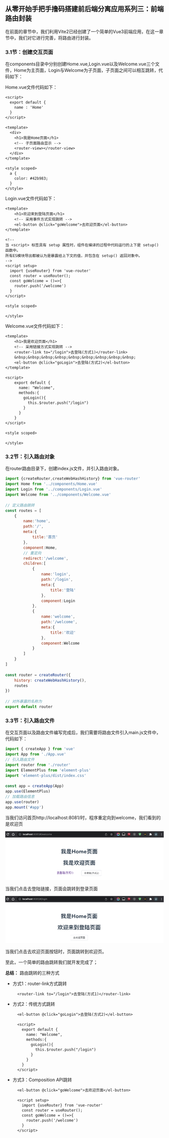 ## 从零开始手把手撸码搭建前后端分离应用系列三：前端路由封装

在前面的章节中，我们利用Vite2已经创建了一个简单的Vue3前端应用，在这一章节中，我们对它进行完善，将路由进行封装。

### 3.1节：创建交互页面

在components目录中分别创建Home.vue,Login.vue以及Welcome.vue三个文件，Home为主页面，Login与Welcome为子页面，子页面之间可以相互跳转，代码如下：

Home.vue文件代码如下：

```vue
<script>
  export default {
    name : 'Home'
  }
</script>

<template>
  <div>
    <h1>我是Home页面</h1>
    <!-- 子页面路由显示 -->
    <router-view></router-view>
  </div>
</template>

<style scoped>
  a {
    color: #42b983;
  }
</style>
```

Login.vue文件代码如下：

```vue
<template>
	<h1>欢迎来到登陆页面</h1>
	<!-- 采用事件方式实现跳转 -->
	<el-button @click="goWelcome">去欢迎页面</el-button>
</template>

<!--
当 <script> 标签具有 setup 属性时，组件在编译的过程中代码运行的上下是 setup() 函数中。
所有ES模块导出都被认为是暴露给上下文的值，并包含在 setup() 返回对象中。
-->
<script setup>
  import {useRouter} from 'vue-router'
  const router = useRouter();
  const goWelcome = ()=>{
    router.push('/welcome')
  }
</script>

<style scoped>

</style>
```

Welcome.vue文件代码如下：

```vue
<template>
	<h1>我是欢迎页面</h1>
	<!-- 采用链接方式实现跳转 -->
	<router-link to="/login">去登陆(方式1)</router-link>
	&nbsp;&nbsp;&nbsp;&nbsp;&nbsp;&nbsp;&nbsp;&nbsp;&nbsp;
	<el-button @click="goLogin">去登陆(方式2)</el-button>
</template>

<script>
	export default {
	  name: "Welcome",
	  methods:{
	    goLogin(){
	      this.$router.push("/login")
	    }
	  }
	}
</script>

<style scoped>

</style>
```

### 3.2节：引入路由对象

在router路由目录下，创建index.js文件，并引入路由对象。

```javascript
import {createRouter,createWebHashHistory} from 'vue-router'
import Home from '../components/Home.vue'
import Login from '../components/Login.vue'
import Welcome from '../components/Welcome.vue'

// 定义路由跳转
const routes = [
    {
        name:'home',
        path:'/',
        meta:{
            title:'首页'
        },
        component:Home,
        // 重定向
        redirect:'/welcome',
        children:[
            {
                name:'login',
                path:'/login',
                meta:{
                    title:'登陆'
                },
                component:Login
            },
            {
                name:'welcome',
                path:'/welcome',
                meta:{
                    title:'欢迎'
                },
                component:Welcome
            }
        ]
    }
]

const router = createRouter({
    history: createWebHashHistory(),
    routes
})

// 对外暴露的名称为
export default router
```

### 3.3节：引入路由文件

在交互页面以及路由文件编写完成后，我们需要将路由文件引入main.js文件中，代码如下：

```javascript
import { createApp } from 'vue'
import App from './App.vue'
// 引入路由文件
import router from './router'
import ElementPlus from 'element-plus'
import 'element-plus/dist/index.css'

const app = createApp(App)
app.use(ElementPlus)
// 加载路由信息
app.use(router)
app.mount('#app')
```

当我们访问首页http://localhost:8081/时，程序重定向到welcome，我们看到的是欢迎页

![学习笔记](./images/03-001.png)

当我们点击去登陆链接，页面会跳转到登录页面

![学习笔记](./images/03-002.png)

当我们点击去欢迎页面按钮时，页面跳转到欢迎页。

至此，一个简单的路由跳转我们就开发完成了；

**总结：** 路由跳转的三种方式

- 方式1：router-link方式跳转

		<router-link to="/login">去登陆(方式1)</router-link>

- 方式2：传统方式跳转

		<el-button @click="goLogin">去登陆(方式2)</el-button>
		
		<script>
		  export default {
		    name: "Welcome",
		    methods:{
		      goLogin(){
		        this.$router.push("/login")
		      }
		    }
		  }
		</script>

- 方式3：Composition API跳转
		
		<el-button @click="goWelcome">去欢迎页面</el-button>
		
		<script setup>
		  import {useRouter} from 'vue-router'
		  const router = useRouter();
		  const goWelcome = ()=>{
		    router.push('/welcome')
		  }
		</script>

